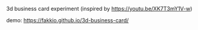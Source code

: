 3d business card experiment (inspired by https://youtu.be/XK7T3mY1V-w)

demo: https://fakkio.github.io/3d-business-card/
